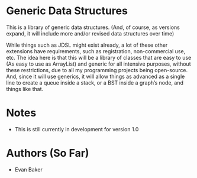 # Generic Data Structures
This is a library of generic data structures. (And, of course, as versions expand, it will include more and/or revised data structures over time)

While things such as JDSL might exist already, a lot of these other extensions have requirements, such as registration, non-commercial use, etc. The idea here is that this will be a library of classes that are easy to use (As easy to use as ArrayList) and generic for all intensive purposes, without these restrictions, due to all my programming projects being open-source. And, since it will use generics, it will allow things as advanced as a single line to create a queue inside a stack, or a BST inside a graph’s node, and things like that. 


# Notes
- This is still currently in development for version 1.0

# Authors (So Far)
- Evan Baker

